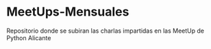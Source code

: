 # MeetUps-Mensuales
Repositorio donde se subiran las charlas impartidas en las MeetUp de Python Alicante
